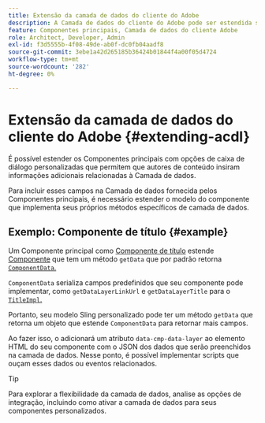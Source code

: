 ```yaml
---
title: Extensão da camada de dados do cliente do Adobe
description: A Camada de dados do cliente do Adobe pode ser estendida seguindo alguns padrões básicos
feature: Componentes principais, Camada de dados do cliente Adobe
role: Architect, Developer, Admin
exl-id: f3d5555b-4f08-49de-ab0f-dc0fb04aadf8
source-git-commit: 3ebe1a42d265185b36424b01844f4a00f05d4724
workflow-type: tm+mt
source-wordcount: '282'
ht-degree: 0%

---
```


# Extensão da camada de dados do cliente do Adobe {#extending-acdl}

É possível estender os Componentes principais com opções de caixa de diálogo personalizadas que permitem que autores de conteúdo insiram informações adicionais relacionadas à Camada de dados.

Para incluir esses campos na Camada de dados fornecida pelos Componentes principais, é necessário estender o modelo do componente que implementa seus próprios métodos específicos de camada de dados.

## Exemplo: Componente de título {#example}

Um Componente principal como [Componente de título](https://github.com/adobe/aem-core-wcm-components/blob/master/bundles/core/src/main/java/com/adobe/cq/wcm/core/components/models/Title.java) estende [Componente](https://github.com/adobe/aem-core-wcm-components/blob/master/bundles/core/src/main/java/com/adobe/cq/wcm/core/components/models/Title.java) que tem um método `getData` que por padrão retorna [`ComponentData`.](https://github.com/adobe/aem-core-wcm-components/blob/master/bundles/core/src/main/java/com/adobe/cq/wcm/core/components/models/datalayer/ComponentData.java)

`ComponentData` serializa campos predefinidos que seu componente pode implementar, como  `getDataLayerLinkUrl` e  `getDataLayerTitle` para o  [`TitleImpl`.](https://github.com/adobe/aem-core-wcm-components/blob/master/bundles/core/src/main/java/com/adobe/cq/wcm/core/components/internal/models/v1/TitleImpl.java)

Portanto, seu modelo Sling personalizado pode ter um método `getData` que retorna um objeto que estende `ComponentData` para retornar mais campos.

Ao fazer isso, o adicionará um atributo `data-cmp-data-layer` ao elemento HTML do seu componente com o JSON dos dados que serão preenchidos na camada de dados. Nesse ponto, é possível implementar scripts que ouçam esses dados ou eventos relacionados.

>[!TIP]
>
>Para explorar a flexibilidade da camada de dados, analise as opções de integração, incluindo como ativar a camada de dados para seus componentes personalizados.
